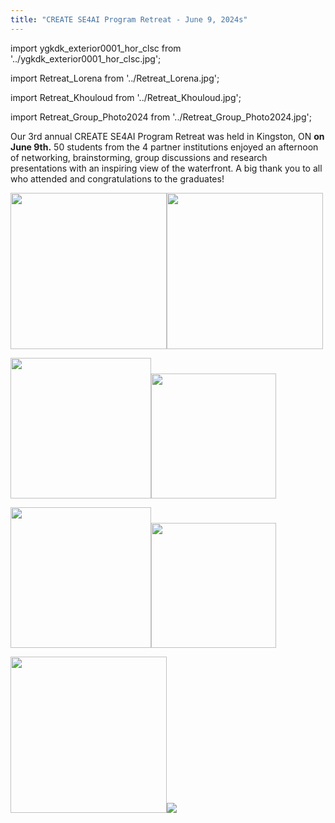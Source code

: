```yaml
---
title: "CREATE SE4AI Program Retreat - June 9, 2024s"
---
```


import ygkdk_exterior0001_hor_clsc from '../ygkdk_exterior0001_hor_clsc.jpg';


import Retreat_Lorena from '../Retreat_Lorena.jpg';

import Retreat_Khouloud from '../Retreat_Khouloud.jpg';

import Retreat_Group_Photo2024 from '../Retreat_Group_Photo2024.jpg';



Our 3rd annual CREATE SE4AI Program Retreat was held in Kingston, ON **on June 9th.**  50 students from the 4 partner institutions enjoyed an afternoon of networking, brainstorming, group discussions and research presentations with an inspiring view of the waterfront.  A big thank you to all who attended and congratulations to the graduates!


<a class="retreat"><img src={ygkdk_exterior0001_hor_clsc} class="small_retreat" width="250"/><span><img src={ygkdk_exterior0001_hor_clsc} width="250"/></span></a>


<!-- <a class="retreat"><img src={IMG_3177} class="small_retreat" width="225"/><span><img src={IMG_3177} width="200"/></span></a> -->

<a class="retreat"><img src={Retreat_Lorena} class="small_retreat" width="225"/><span><img src={Retreat_Lorena} width="200"/></span></a>


<a class="retreat"><img src={Retreat_Khouloud} class="small_retreat" width="225"/><span><img src={Retreat_Khouloud} width="200"/></span></a>


<a class="retreat"><img src={Retreat_Group_Photo2024} class="small_retreat" width="250"/><span><img src={Retreat_Group_Photo2024} width=""/></span></a>





